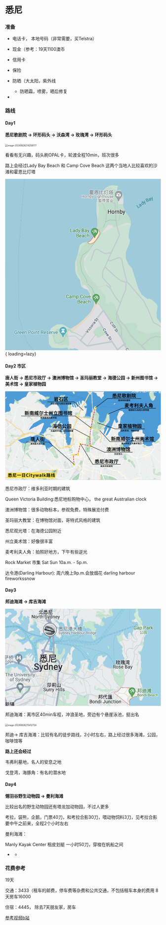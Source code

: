 # 悉尼

### 准备

* 电话卡， 本地号码（非常需要，买Telstra）
* 现金（参考：19天1100澳币
* 信用卡
* 保险
* 防晒（大太阳，紫外线
  * 防晒霜，喷雾，晒后修复



* 

### 路线

#### Day1

**悉尼歌剧院 -> 环形码头 -> 沃森湾 -> 玫瑰湾 -> 环形码头**

<img src="../../../../../../../../assets/image-20240626214258177.png" alt="image-20240626214258177" style="zoom:50%;" />

看看有无兴趣，码头刷OPAL卡，轮渡全程10min，班次很多

路上会经过Lady Bay Beach 和 Camp Cove Beach 这两个当地人比较喜欢的沙滩和霍恩比灯塔

![image-20240626214651963](assets/image-20240626214651963.png){ loading=lazy}

#### Day2 市区

**唐人街 -> 悉尼市政厅 -> 澳洲博物馆 -> 圣玛丽教堂 -> 海德公园 -> 新州图书馆 -> 美术馆 -> 皇家植物园** 

![image-20240626214809183](assets/image-20240626214809183.png)

悉尼市政厅：维多利亚时期的建筑

Queen Victoria Building:悉尼地标购物中心， the great Australian clock

澳洲博物馆：很多动物标本，参观免费，特殊展览付费

圣玛丽大教堂：在博物馆对面，哥特式风格的建筑

悉尼观光塔：在海德公园附近

州立美术馆：好像很丰富

麦考利夫人角：拍照好地方，下午有些逆光

Rock Market 市集 Sat Sun 10a.m. - 5p.m.

达令港(Darling Harbour): 周六晚上9p.m.会放烟花 darling harbour fireworkssnow

#### Day3

**邦迪海滩 -> 库吉海滩**

![image-20240626215258714](assets/image-20240626215258714.png)

邦迪海滩：离市区40min车程，冲浪圣地，旁边有个悬崖泳池，挺出名

<img src="../../../../../../../../assets/image-20240626215412724.png" alt="image-20240626215412724" style="zoom:50%;" />

邦迪-> 库吉海滩：比较有名的徒步路线，2小时左右，路上经过很多海滩，公园，咖啡馆等

**路上还会经过**

韦弗利墓地，名人的安息之地

戈登湾，海豚角：有名的潜水地

#### Day4

**翎羽谷野生动物园 -> 曼利海滩**

比较出名的野生动物园还有塔龙加动物园，不过人更多

考拉，袋熊，企鹅，门票40刀，和考拉合影30刀，喂动物饲料3刀，见考拉合影要中午之前来，全程2个小时左右

曼利海滩：

Manly Kayak Center 租皮划艇 一小时50刀，穿梭在帆船之间

* * 

### 花费参考

19天 

交通：3433（租车的邮费，停车费等杂费和公共交通，不包括租车本身的费用 8天房车16000

住宿：4445， 除去7天朋友家，房车

[参考视频b站](https://www.bilibili.com/video/BV1Ui421k7fK/?spm_id_from=333.337.search-card.all.click&vd_source=4ae85c9aa63e99071b3c53715d6ff461)